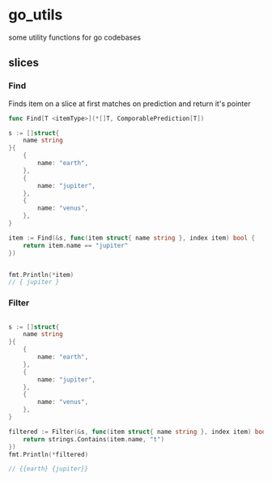 # go_utils
some utility functions for go codebases


## slices

### Find
Finds item on a slice at first matches on prediction and return it's pointer
```go
func Find[T <itemType>](*[]T, ComporablePrediction[T])
```
```go
s := []struct{
    name string
}{
    {
        name: "earth",
    },
    {
        name: "jupiter",
    },
    {
        name: "venus",
    },
}

item := Find(&s, func(item struct{ name string }, index item) bool {
    return item.name == "jupiter"
})


fmt.Println(*item)
// { jupiter }

```

### Filter

```go

s := []struct{
    name string
}{
    {
        name: "earth",
    },
    {
        name: "jupiter",
    },
    {
        name: "venus",
    },
}

filtered := Filter(&s, func(item struct{ name string }, index item) bool {
    return strings.Contains(item.name, "t")
})
fmt.Println(*filtered)

// {{earth} {jupiter}}
```